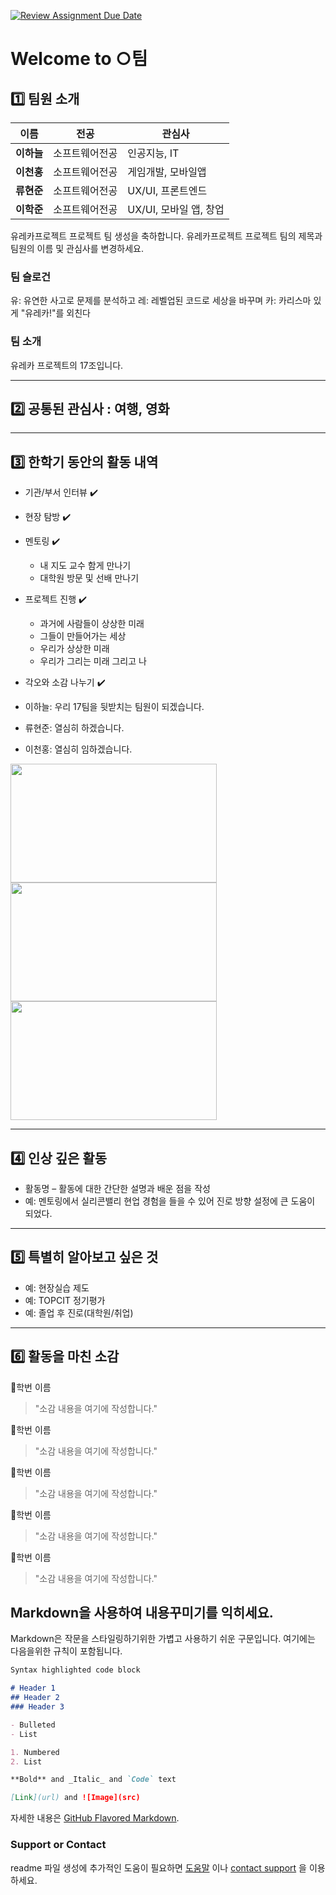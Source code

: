 [![Review Assignment Due Date](https://classroom.github.com/assets/deadline-readme-button-22041afd0340ce965d47ae6ef1cefeee28c7c493a6346c4f15d667ab976d596c.svg)](https://classroom.github.com/a/74LBcwD_)
# Welcome to ○팀

## 1️⃣ 팀원 소개

| **이름** | **전공** | **관심사** |
| --- | --- | --- |
| **이하늘** | 소프트웨어전공 | 인공지능, IT |
| **이천홍** | 소프트웨어전공 | 게임개발, 모바일앱 |
| **류현준** | 소프트웨어전공 | UX/UI, 프론트엔드 |
| **이학준** | 소프트웨어전공 | UX/UI, 모바일 앱, 창업 |

유레카프로젝트 프로젝트 팀 생성을 축하합니다.
유레카프로젝트 프로젝트 팀의 제목과 팀원의 이름 및 관심사를 변경하세요.

### 팀 슬로건
유: 유연한 사고로 문제를 분석하고
레: 레벨업된 코드로 세상을 바꾸며
카: 카리스마 있게 "유레카!"를 외친다

### 팀 소개

유레카 프로젝트의 17조입니다.

***

## 2️⃣ 공통된 관심사 : 여행, 영화

***

## 3️⃣ 한학기 동안의 활동 내역 

- 기관/부서 인터뷰 ✔️  

- 현장 탐방 ✔️  

- 멘토링 ✔️  
  - 내 지도 교수 함게 만나기
  - 대학원 방문 및 선배 만나기

- 프로젝트 진행 ✔️  
  - 과거에 사람들이 상상한 미래
  - 그들이 만들어가는 세상
  - 우리가 상상한 미래
  - 우리가 그리는 미래 그리고 나

- 각오와 소감 나누기 ✔️
- 이하늘: 우리 17팀을 뒷받치는 팀원이 되겠습니다.
- 류현준: 열심히 하겠습니다.
- 이천홍: 열심히 임하겠습니다.

<!-- 활동 사진 추가 예시 -->
<img src="https://pixnio.com/free-images/2017/08/14/2017-08-14-13-09-09-960x651.jpg?text=활동사진1" width="330" height="190"/>
<img src="https://pixnio.com/free-images/2017/08/14/2017-08-14-20-51-02-960x640.jpg?text=활동사진2" width="330" height="190"/>
<img src="https://pixnio.com/free-images/2017/08/15/2017-08-15-10-05-39-960x640.jpg?text=활동사진3" width="330" height="190"/>

***

## 4️⃣ 인상 깊은 활동

- 활동명 – 활동에 대한 간단한 설명과 배운 점을 작성  
- 예: 멘토링에서 실리콘밸리 현업 경험을 들을 수 있어 진로 방향 설정에 큰 도움이 되었다.  

***

## 5️⃣ 특별히 알아보고 싶은 것
- 예: 현장실습 제도
- 예: TOPCIT 정기평가
- 예: 졸업 후 진로(대학원/취업)

***

## 6️⃣ 활동을 마친 소감

🔗학번 이름  
> "소감 내용을 여기에 작성합니다."

🔗학번 이름  
> "소감 내용을 여기에 작성합니다."

🔗학번 이름  
> "소감 내용을 여기에 작성합니다."

🔗학번 이름  
> "소감 내용을 여기에 작성합니다."

🔗학번 이름  
> "소감 내용을 여기에 작성합니다."


## Markdown을 사용하여 내용꾸미기를 익히세요.

Markdown은 작문을 스타일링하기위한 가볍고 사용하기 쉬운 구문입니다. 여기에는 다음을위한 규칙이 포함됩니다.

```markdown
Syntax highlighted code block

# Header 1
## Header 2
### Header 3

- Bulleted
- List

1. Numbered
2. List

**Bold** and _Italic_ and `Code` text

[Link](url) and ![Image](src)
```

자세한 내용은 [GitHub Flavored Markdown](https://guides.github.com/features/mastering-markdown/).

### Support or Contact

readme 파일 생성에 추가적인 도움이 필요하면 [도움말](https://help.github.com/articles/about-readmes/) 이나 [contact support](https://github.com/contact) 을 이용하세요.

